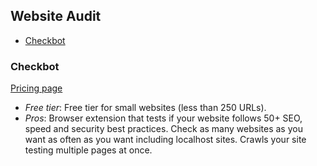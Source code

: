 ## Website Audit

<!-- TOC depthFrom:2 -->

- [Checkbot](#checkbot)

<!-- /TOC -->

### Checkbot

[Pricing page](https://www.checkbot.io/#pricing)

- *Free tier*: Free tier for small websites (less than 250 URLs).
- *Pros*: Browser extension that tests if your website follows 50+ SEO, speed and security best practices. Check as many websites as you want as often as you want including localhost sites. Crawls your site testing multiple pages at once.
